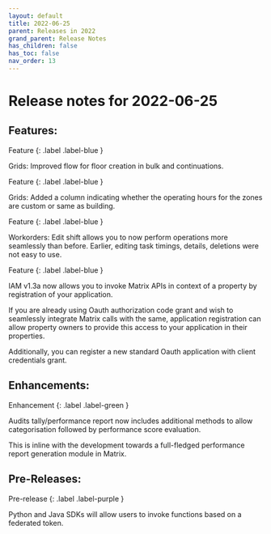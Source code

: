 ```yaml
---
layout: default
title: 2022-06-25
parent: Releases in 2022
grand_parent: Release Notes
has_children: false
has_toc: false
nav_order: 13
---
```


# Release notes for 2022-06-25

## Features:

Feature
{: .label .label-blue }

Grids: Improved flow for floor creation in bulk and continuations.


Feature
{: .label .label-blue }

Grids: Added a column indicating whether the operating hours for the zones are custom or same as building.


Feature
{: .label .label-blue }

Workorders: Edit shift allows you to now perform operations more seamlessly than before. 
Earlier, editing task timings, details, deletions were not easy to use.


Feature
{: .label .label-blue }

IAM v1.3a now allows you to invoke Matrix APIs in context of a property by registration of your application. 

If you are already using Oauth authorization code grant and wish to seamlessly integrate Matrix calls with the same, 
application registration can allow property owners to provide this access to your application in their properties.

Additionally, you can register a new standard Oauth application with client credentials grant.


## Enhancements:

Enhancement
{: .label .label-green }

Audits tally/performance report now includes additional methods to allow categorisation followed by performance score evaluation. 

This is inline with the development towards a full-fledged performance report generation module in Matrix.


## Pre-Releases:

Pre-release
{: .label .label-purple }

Python and Java SDKs will allow users to invoke functions based on a federated token.
